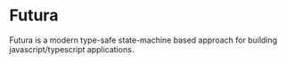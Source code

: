 # Futura

Futura is a modern type-safe state-machine based approach for building
javascript/typescript applications.
